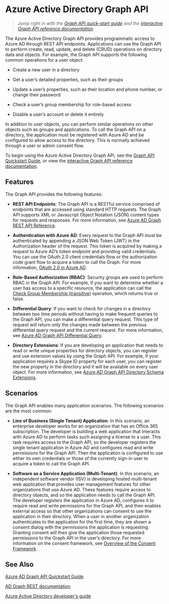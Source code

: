 <properties
   pageTitle="Azure Active Directory Graph API"
   description="An overview and quickstart guide for the Graph API which allows programmatic access to Azure AD through REST API endpoints."
   services="active-directory"
   documentationCenter=""
   authors="msmbaldwin"
   manager="mbaldwin"
   editor="mbaldwin" />
<tags
   ms.service="active-directory"
   ms.date="09/17/2015"
   wacn.date="" />

# Azure Active Directory Graph API

> *Jump right in with the [Graph API quick-start guide](/documentation/articles/active-directory-graph-api-quickstart) and the [interactive Graph API reference documentation](https://msdn.microsoft.com/Library/Azure/Ad/Graph/api/api-catalog).*

The Azure Active Directory Graph API provides programmatic access to Azure AD through REST API endpoints. Applications can use the Graph API to perform create, read, update, and delete (CRUD) operations on directory data and objects. For example, the Graph API supports the following common operations for a user object:

- Create a new user in a directory

- Get a user’s detailed properties, such as their groups

- Update a user’s properties, such as their location and phone number, or change their password

- Check a user’s group membership for role-based access

- Disable a user’s account or delete it entirely

In addition to user objects, you can perform similar operations on other objects such as groups and applications. To call the Graph API on a directory, the application must be registered with Azure AD and be configured to allow access to the directory. This is normally achieved through a user or admin consent flow.

To begin using the Azure Active Directory Graph API, see the [Graph API Quickstart Guide](/documentation/articles/active-directory-graph-api-quickstart), or view the [interactive Graph API reference documentation](https://msdn.microsoft.com/Library/Azure/Ad/Graph/api/api-catalog).


## Features

The Graph API provides the following features:

- **REST API Endpoints**: The Graph API is a RESTful service comprised of endpoints that are accessed using standard HTTP requests. The Graph API supports XML or Javascript Object Notation (JSON) content types for requests and responses. For more information, see [Azure AD Graph REST API Reference](https://msdn.microsoft.com/zh-cn/library/azure/hh974478.aspx).

- **Authentication with Azure AD**: Every request to the Graph API must be authenticated by appending a JSON Web Token (JWT) in the Authorization header of the request. This token is acquired by making a request to Azure AD’s token endpoint and providing valid credentials. You can use the OAuth 2.0 client credentials flow or the authorization code grant flow to acquire a token to call the Graph. For more information, [OAuth 2.0 in Azure AD](https://msdn.microsoft.com/zh-cn/library/azure/dn645545.aspx).

- **Role-Based Authorization (RBAC)**: Security groups are used to perform RBAC in the Graph API. For example, if you want to determine whether a user has access to a specific resource, the application can call the [Check Group Membership (transitive)](https://msdn.microsoft.com/zh-cn/library/azure/dn151601.aspx) operation, which returns true or false.

- **Differential Query**: If you want to check for changes in a directory between two time periods without having to make frequent queries to the Graph API, you can make a differential query request. This type of request will return only the changes made between the previous differential query request and the current request. For more information, see [Azure AD Graph API Differential Query](https://msdn.microsoft.com/zh-cn/library/azure/jj836245.aspx).

- **Directory Extensions**: If you are developing an application that needs to read or write unique properties for directory objects, you can register and use extension values by using the Graph API. For example, if your application requires a Skype ID property for each user, you can register the new property in the directory and it will be available on every user object. For more information, see [Azure AD Graph API Directory Schema Extensions](https://msdn.microsoft.com/zh-cn/library/azure/dn720459.aspx).

## Scenarios

The Graph API enables many application scenarios. The following scenarios are the most common:

- **Line of Business (Single Tenant) Application**: In this scenario, an enterprise developer works for an organization that has an Office 365 subscription. The developer is building a web application that interacts with Azure AD to perform tasks such assigning a license to a user. This task requires access to the Graph API, so the developer registers the single tenant application in Azure AD and configures read and write permissions for the Graph API. Then the application is configured to use either its own credentials or those of the currently sign-in user to acquire a token to call the Graph API.

- **Software as a Service Application (Multi-Tenant)**: In this scenario, an independent software vendor (ISV) is developing hosted multi-tenant web application that provides user management features for other organizations that use Azure AD. These features require access to directory objects, and so the application needs to call the Graph API. The developer registers the application in Azure AD, configures it to require read and write permissions for the Graph API, and then enables external access so that other organizations can consent to use the application in their directory. When a user in another organization authenticates to the application for the first time, they are shown a consent dialog with the permissions the application is requesting.  Granting consent will then give the application those requested permissions to the Graph API in the user’s directory. For more information on the consent framework, see [Overview of the Consent Framework](https://msdn.microsoft.com/zh-cn/library/azure/dn132599.aspx#BKMK_Consent).

## See Also

[Azure AD Graph API Quickstart Guide](/documentation/articles/active-directory-graph-api-quickstart)

[AD Graph REST documentation](https://msdn.microsoft.com/zh-cn/library/azure/hh974476.aspx)

[Azure Active Directory developer's guide](/documentation/articles/active-directory-developers-guide)
